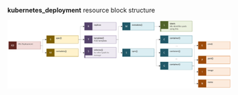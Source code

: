 **kubernetes_deployment** resource block structure

![deployment_tree](../../.github/screenshots/k8s_deployment%20resource%20structure.png)